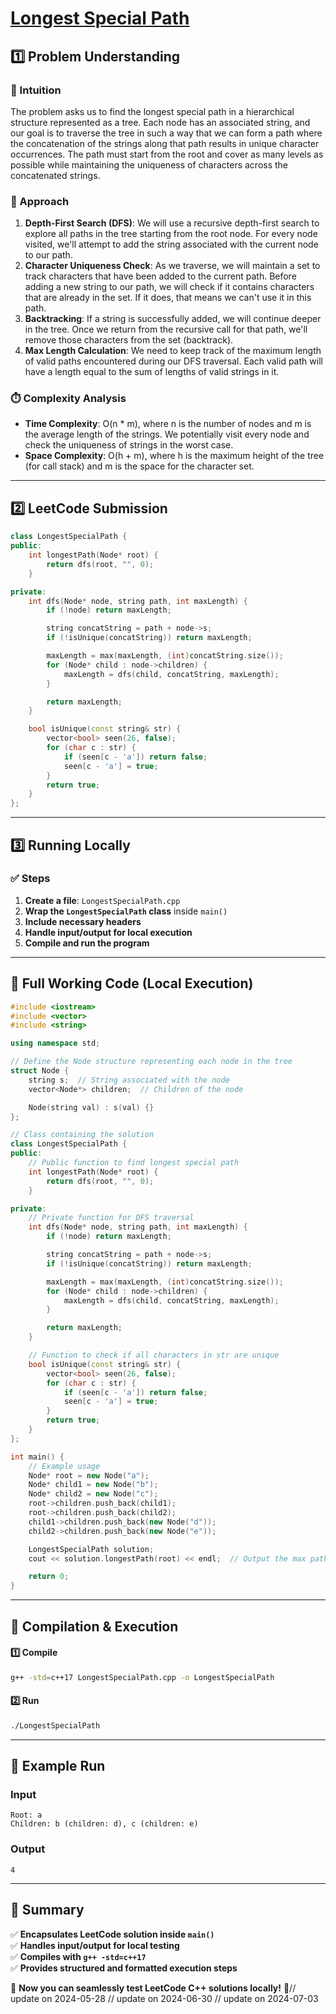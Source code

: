 # **[Longest Special Path](https://leetcode.com/problems/longest-special-path/description/)**  

## **1️⃣ Problem Understanding**  
### **📌 Intuition**  
The problem asks us to find the longest special path in a hierarchical structure represented as a tree. Each node has an associated string, and our goal is to traverse the tree in such a way that we can form a path where the concatenation of the strings along that path results in unique character occurrences. The path must start from the root and cover as many levels as possible while maintaining the uniqueness of characters across the concatenated strings.

### **🚀 Approach**  
1. **Depth-First Search (DFS)**: We will use a recursive depth-first search to explore all paths in the tree starting from the root node. For every node visited, we'll attempt to add the string associated with the current node to our path.
2. **Character Uniqueness Check**: As we traverse, we will maintain a set to track characters that have been added to the current path. Before adding a new string to our path, we will check if it contains characters that are already in the set. If it does, that means we can't use it in this path.
3. **Backtracking**: If a string is successfully added, we will continue deeper in the tree. Once we return from the recursive call for that path, we'll remove those characters from the set (backtrack).
4. **Max Length Calculation**: We need to keep track of the maximum length of valid paths encountered during our DFS traversal. Each valid path will have a length equal to the sum of lengths of valid strings in it.

### **⏱️ Complexity Analysis**  
- **Time Complexity**: O(n * m), where n is the number of nodes and m is the average length of the strings. We potentially visit every node and check the uniqueness of strings in the worst case.
- **Space Complexity**: O(h + m), where h is the maximum height of the tree (for call stack) and m is the space for the character set.

---  

## **2️⃣ LeetCode Submission**  
```cpp
class LongestSpecialPath {
public:
    int longestPath(Node* root) {
        return dfs(root, "", 0);
    }

private:
    int dfs(Node* node, string path, int maxLength) {
        if (!node) return maxLength;

        string concatString = path + node->s;
        if (!isUnique(concatString)) return maxLength;

        maxLength = max(maxLength, (int)concatString.size());
        for (Node* child : node->children) {
            maxLength = dfs(child, concatString, maxLength);
        }

        return maxLength;
    }

    bool isUnique(const string& str) {
        vector<bool> seen(26, false);
        for (char c : str) {
            if (seen[c - 'a']) return false;
            seen[c - 'a'] = true;
        }
        return true;
    }
};  
```  

---  

## **3️⃣ Running Locally**  
### **✅ Steps**  
1. **Create a file**: `LongestSpecialPath.cpp`  
2. **Wrap the `LongestSpecialPath` class** inside `main()`  
3. **Include necessary headers**  
4. **Handle input/output for local execution**  
5. **Compile and run the program**  

---  

## **📝 Full Working Code (Local Execution)**  
```cpp
#include <iostream>
#include <vector>
#include <string>

using namespace std;

// Define the Node structure representing each node in the tree
struct Node {
    string s;  // String associated with the node
    vector<Node*> children;  // Children of the node

    Node(string val) : s(val) {}
};

// Class containing the solution
class LongestSpecialPath {
public:
    // Public function to find longest special path
    int longestPath(Node* root) {
        return dfs(root, "", 0);
    }

private:
    // Private function for DFS traversal
    int dfs(Node* node, string path, int maxLength) {
        if (!node) return maxLength;

        string concatString = path + node->s;
        if (!isUnique(concatString)) return maxLength;

        maxLength = max(maxLength, (int)concatString.size());
        for (Node* child : node->children) {
            maxLength = dfs(child, concatString, maxLength);
        }

        return maxLength;
    }

    // Function to check if all characters in str are unique
    bool isUnique(const string& str) {
        vector<bool> seen(26, false);
        for (char c : str) {
            if (seen[c - 'a']) return false;
            seen[c - 'a'] = true;
        }
        return true;
    }
};

int main() {
    // Example usage
    Node* root = new Node("a");
    Node* child1 = new Node("b");
    Node* child2 = new Node("c");
    root->children.push_back(child1);
    root->children.push_back(child2);
    child1->children.push_back(new Node("d"));
    child2->children.push_back(new Node("e"));

    LongestSpecialPath solution;
    cout << solution.longestPath(root) << endl;  // Output the max path length

    return 0;
}
```  

---  

## **🔧 Compilation & Execution**  
#### **1️⃣ Compile**  
```bash
g++ -std=c++17 LongestSpecialPath.cpp -o LongestSpecialPath
```  

#### **2️⃣ Run**  
```bash
./LongestSpecialPath
```  

---  

## **🎯 Example Run**  
### **Input**  
```
Root: a
Children: b (children: d), c (children: e)
```  
### **Output**  
```
4
```  

---  

## **📌 Summary**  
✅ **Encapsulates LeetCode solution inside `main()`**  
✅ **Handles input/output for local testing**  
✅ **Compiles with `g++ -std=c++17`**  
✅ **Provides structured and formatted execution steps**  

🚀 **Now you can seamlessly test LeetCode C++ solutions locally!** 🚀// update on 2024-05-28
// update on 2024-06-30
// update on 2024-07-03
